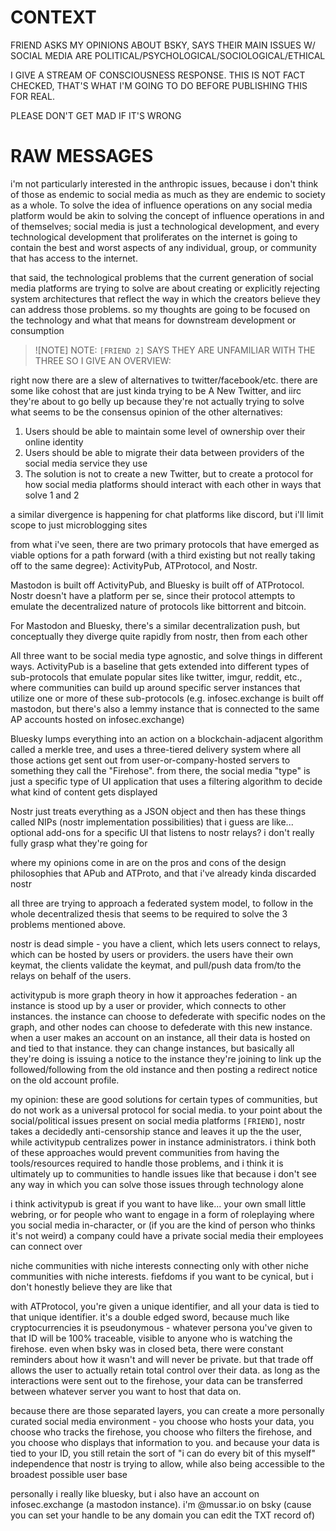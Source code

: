 # CONTEXT

FRIEND ASKS MY OPINIONS ABOUT BSKY, SAYS THEIR MAIN ISSUES W/ SOCIAL MEDIA ARE POLITICAL/PSYCHOLOGICAL/SOCIOLOGICAL/ETHICAL

I GIVE A STREAM OF CONSCIOUSNESS RESPONSE. THIS IS NOT FACT CHECKED, THAT'S WHAT I'M GOING TO DO BEFORE PUBLISHING THIS FOR REAL.

PLEASE DON'T GET MAD IF IT'S WRONG

# RAW MESSAGES

i'm not particularly interested in the anthropic issues, because i don't think of those as endemic to social media as much as they are endemic to society as a whole. 
To solve the idea of influence operations on any social media platform would be akin to solving the concept of influence operations in and of themselves;
social media is just a technological development, and every technological development that proliferates on the internet is going to contain the best and worst aspects of any individual, 
group, or community that has access to the internet. 

that said, the technological problems that the current generation of social media platforms are trying to solve are about creating or explicitly rejecting system architectures that 
reflect the way in which the creators believe they can address those problems. 
so my thoughts are going to be focused on the technology and what that means for downstream development or consumption

> ![NOTE] NOTE:
> `[FRIEND 2]` SAYS THEY ARE UNFAMILIAR WITH THE THREE SO I GIVE AN OVERVIEW:

right now there are a slew of alternatives to twitter/facebook/etc. there are some like cohost that are just kinda trying to be A New Twitter, 
and iirc they're about to go belly up because they're not actually trying to solve what seems to be the consensus opinion of the other alternatives:

1. Users should be able to maintain some level of ownership over their online identity
2. Users should be able to migrate their data between providers of the social media service they use
3. The solution is not to create a new Twitter, but to create a protocol for how social media platforms should interact with each other in ways that solve 1 and 2

a similar divergence is happening for chat platforms like discord, but i'll limit scope to just microblogging sites

from what i've seen, there are two primary protocols that have emerged as viable options for a path forward (with a third existing but not really taking off to the same degree): 
ActivityPub, ATProtocol, and Nostr.

Mastodon is built off ActivityPub, and Bluesky is built off of ATProtocol. 
Nostr doesn't have a platform per se, since their protocol attempts to emulate the decentralized nature of protocols like bittorrent and bitcoin.

For Mastodon and Bluesky, there's a similar decentralization push, but conceptually they diverge quite rapidly from nostr, then from each other

All three want to be social media type agnostic, and solve things in different ways. 
ActivityPub is a baseline that gets extended into different types of sub-protocols that emulate popular sites like twitter, imgur, reddit, etc., 
where communities can build up around specific server instances that utilize one or more of these sub-protocols 
(e.g. infosec.exchange is built off mastodon, but there's also a lemmy instance that is connected to the same AP accounts hosted on infosec.exchange)

Bluesky lumps everything into an action on a blockchain-adjacent algorithm called a merkle tree, 
and uses a three-tiered delivery system where all those actions get sent out from user-or-company-hosted servers to something they call the "Firehose". 
from there, the social media "type" is just a specific type of UI application that uses a filtering algorithm to decide what kind of content gets displayed

Nostr just treats everything as a JSON object and then has these things called NIPs (nostr implementation possibilities) that i guess are like... 
optional add-ons for a specific UI that listens to nostr relays? i don't really fully grasp what they're going for

where my opinions come in are on the pros and cons of the design philosophies that APub and ATProto, and that i've already kinda discarded nostr

all three are trying to approach a federated system model, to follow in the whole decentralized thesis that seems to be required to solve the 3 problems mentioned above. 

nostr is dead simple - you have a client, which lets users connect to relays, which can be hosted by users or providers. 
the users have their own keymat, the clients validate the keymat, and pull/push data from/to the relays on behalf of the users.

activitypub is more graph theory in how it approaches federation - an instance is stood up by a user or provider, which connects to other instances. 
the instance can choose to defederate with specific nodes on the graph, and other nodes can choose to defederate with this new instance. 
when a user makes an account on an instance, all their data is hosted on and tied to that instance.
they can change instances, but basically all they're doing is issuing a notice to the instance they're joining to link up the followed/following 
from the old instance and then posting a redirect notice on the old account profile.

my opinion: these are good solutions for certain types of communities, but do not work as a universal protocol for social media. 
to your point about the social/political issues present on social media platforms `[FRIEND]`, 
nostr takes a decidedly anti-censorship stance and leaves it up the the user, while activitypub centralizes power in instance administrators. 
i think both of these approaches would prevent communities from having the tools/resources required to handle those problems, 
and i think it is ultimately up to communities to handle issues like that because i don't see any way in which you can solve those issues through technology alone

i think activitypub is great if you want to have like... your own small little webring, or for people who want to engage in a form of roleplaying where you social media in-character, 
or (if you are the kind of person who thinks it's not weird) a company could have a private social media their employees can connect over

niche communities with niche interests connecting only with other niche communities with niche interests. fiefdoms if you want to be cynical, but i don't honestly believe they are like that

with ATProtocol, you're given a unique identifier, and all your data is tied to that unique identifier. 
it's a double edged sword, because much like cryptocurrencies it is pseudonymous - whatever persona you've given to that ID will be 100% traceable, visible to anyone who is watching the firehose. 
even when bsky was in closed beta, there were constant reminders about how it wasn't and will never be private. 
but that trade off allows the user to actually retain total control over their data. 
as long as the interactions were sent out to the firehose, your data can be transferred between whatever server you want to host that data on.

because there are those separated layers, you can create a more personally curated social media environment - you choose who hosts your data, 
you choose who tracks the firehose, you choose who filters the firehose, and you choose who displays that information to you. 
and because your data is tied to your ID, you still retain the sort of "i can do every bit of this myself" independence that nostr is trying to allow, 
while also being accessible to the broadest possible user base

personally i really like bluesky, but i also have an account on infosec.exchange (a mastodon instance). i'm @mussar.io on bsky (cause you can set your handle to be any domain you can edit the TXT record of)
